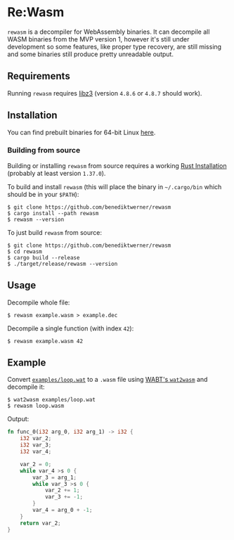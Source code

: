 # Re:Wasm

`rewasm` is a decompiler for WebAssembly binaries.
It can decompile all WASM binaries from the MVP version 1,
however it's still under development so some features,
like proper type recovery, are still missing and some
binaries still produce pretty unreadable output.

## Requirements

Running `rewasm` requires [libz3](https://github.com/Z3Prover/z3) (version
`4.8.6` or `4.8.7` should work).

## Installation

You can find prebuilt binaries for 64-bit Linux [here](https://github.com/benediktwerner/rewasm/releases).

### Building from source

Building or installing `rewasm` from source requires a working [Rust Installation](https://www.rust-lang.org/)
(probably at least version `1.37.0`).

To build and install `rewasm` (this will place the
binary in `~/.cargo/bin` which should be in your `$PATH`):

```
$ git clone https://github.com/benediktwerner/rewasm
$ cargo install --path rewasm
$ rewasm --version
```

To just build `rewasm` from source:
```
$ git clone https://github.com/benediktwerner/rewasm
$ cd rewasm
$ cargo build --release
$ ./target/release/rewasm --version
```

## Usage

Decompile whole file:

```
$ rewasm example.wasm > example.dec
```

Decompile a single function (with index `42`):

```
$ rewasm example.wasm 42
```

## Example

Convert [`examples/loop.wat`](examples/loop.wat) to a `.wasm` file using [WABT's `wat2wasm`](https://github.com/WebAssembly/wabt) and decompile it:
```
$ wat2wasm examples/loop.wat
$ rewasm loop.wasm
```

Output:
```rust
fn func_0(i32 arg_0, i32 arg_1) -> i32 {
    i32 var_2;
    i32 var_3;
    i32 var_4;

    var_2 = 0;
    while var_4 >s 0 {
        var_3 = arg_1;
        while var_3 >s 0 {
            var_2 += 1;
            var_3 += -1;
        }
        var_4 = arg_0 + -1;
    }
    return var_2;
}
```
